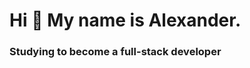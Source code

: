 Hi 👋 My name is Alexander.
==================================

### Studying to become a full-stack developer
